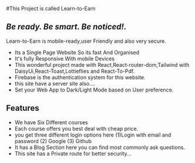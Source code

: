 #This Project is called  Learn-to-Earn
## _Be ready. Be smart. Be noticed!._
<!--[Live Link]()-->

Learn-to-Earn is mobile-ready,user Friendly and also very secure. 

- Its a Single Page Website So its fast And Organised
- It's fully Responsive With mobile Devices
- This wonderful project made with React,React-router-dom,Tailwind with DaisyUi,React-Toast,Lottieflies and React-To-Pdf.
- Firebase is the authentication system for this website.
- this site have a server site also....
- Set your Web App to Dark/Light Mode based on User preference.



## Features

- We have Six Different courses 
- Each course offers you best deal  with cheap price.
- you get three different login options here (1)Login with email and password (2) Google (3) Github
- It has a Blog Section here you can find most commonly ask questions.
- This site has a Private route for better security...